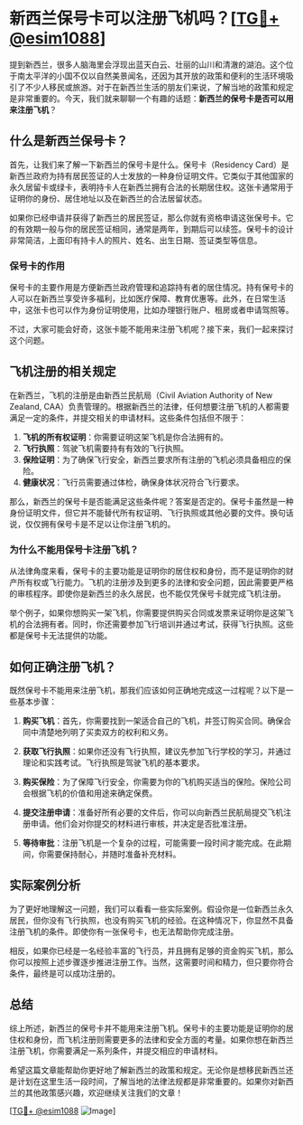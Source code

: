 # 新西兰保号卡可以注册飞机吗？[[TG💪+ @esim1088](https://t.me/s/esim1088)]

提到新西兰，很多人脑海里会浮现出蓝天白云、壮丽的山川和清澈的湖泊。这个位于南太平洋的小国不仅以自然美景闻名，还因为其开放的政策和便利的生活环境吸引了不少人移民或旅游。对于在新西兰生活的朋友们来说，了解当地的政策和规定是非常重要的。今天，我们就来聊聊一个有趣的话题：**新西兰的保号卡是否可以用来注册飞机**？

## 什么是新西兰保号卡？

首先，让我们来了解一下新西兰的保号卡是什么。保号卡（Residency Card）是新西兰政府为持有居民签证的人士发放的一种身份证明文件。它类似于其他国家的永久居留卡或绿卡，表明持卡人在新西兰拥有合法的长期居住权。这张卡通常用于证明你的身份、居住地址以及在新西兰的合法居留状态。

如果你已经申请并获得了新西兰的居民签证，那么你就有资格申请这张保号卡。它的有效期一般与你的居民签证相同，通常是两年，到期后可以续签。保号卡的设计非常简洁，上面印有持卡人的照片、姓名、出生日期、签证类型等信息。

### 保号卡的作用

保号卡的主要作用是方便新西兰政府管理和追踪持有者的居住情况。持有保号卡的人可以在新西兰享受许多福利，比如医疗保障、教育优惠等。此外，在日常生活中，这张卡也可以作为身份证明使用，比如办理银行账户、租房或者申请驾照等。

不过，大家可能会好奇，这张卡能不能用来注册飞机呢？接下来，我们一起来探讨这个问题。

## 飞机注册的相关规定

在新西兰，飞机的注册是由新西兰民航局（Civil Aviation Authority of New Zealand, CAA）负责管理的。根据新西兰的法律，任何想要注册飞机的人都需要满足一定的条件，并提交相关的申请材料。这些条件包括但不限于：

1. **飞机的所有权证明**：你需要证明这架飞机是你合法拥有的。
2. **飞行执照**：驾驶飞机需要持有有效的飞行执照。
3. **保险证明**：为了确保飞行安全，新西兰要求所有注册的飞机必须具备相应的保险。
4. **健康状况**：飞行员需要通过体检，确保身体状况符合飞行要求。

那么，新西兰的保号卡是否能满足这些条件呢？答案是否定的。保号卡虽然是一种身份证明文件，但它并不能替代所有权证明、飞行执照或其他必要的文件。换句话说，仅仅拥有保号卡是不足以让你注册飞机的。

### 为什么不能用保号卡注册飞机？

从法律角度来看，保号卡的主要功能是证明你的居住权和身份，而不是证明你的财产所有权或飞行能力。飞机的注册涉及到更多的法律和安全问题，因此需要更严格的审核程序。即使你是新西兰的永久居民，也不能仅凭保号卡就完成飞机注册。

举个例子，如果你想购买一架飞机，你需要提供购买合同或发票来证明你是这架飞机的合法拥有者。同时，你还需要参加飞行培训并通过考试，获得飞行执照。这些都是保号卡无法提供的功能。

## 如何正确注册飞机？

既然保号卡不能用来注册飞机，那我们应该如何正确地完成这一过程呢？以下是一些基本步骤：

1. **购买飞机**：首先，你需要找到一架适合自己的飞机，并签订购买合同。确保合同中清楚地列明了买卖双方的权利和义务。

2. **获取飞行执照**：如果你还没有飞行执照，建议先参加飞行学校的学习，并通过理论和实践考试。飞行执照是驾驶飞机的基本要求。

3. **购买保险**：为了保障飞行安全，你需要为你的飞机购买适当的保险。保险公司会根据飞机的价值和用途来确定保费。

4. **提交注册申请**：准备好所有必要的文件后，你可以向新西兰民航局提交飞机注册申请。他们会对你提交的材料进行审核，并决定是否批准注册。

5. **等待审批**：注册飞机是一个复杂的过程，可能需要一段时间才能完成。在此期间，你需要保持耐心，并随时准备补充材料。

## 实际案例分析

为了更好地理解这一问题，我们可以看看一些实际案例。假设你是一位新西兰永久居民，但你没有飞行执照，也没有购买飞机的经验。在这种情况下，你显然不具备注册飞机的条件。即使你有一张保号卡，也无法帮助你完成注册。

相反，如果你已经是一名经验丰富的飞行员，并且拥有足够的资金购买飞机，那么你可以按照上述步骤逐步推进注册工作。当然，这需要时间和精力，但只要你符合条件，最终是可以成功注册的。

## 总结

综上所述，新西兰的保号卡并不能用来注册飞机。保号卡的主要功能是证明你的居住权和身份，而飞机注册则需要更多的法律和安全方面的考量。如果你想在新西兰注册飞机，你需要满足一系列条件，并提交相应的申请材料。

希望这篇文章能帮助你更好地了解新西兰的政策和规定。无论你是想移民新西兰还是计划在这里生活一段时间，了解当地的法律法规都是非常重要的。如果你对新西兰的其他政策感兴趣，欢迎继续关注我们的文章！

[[TG💪+ @esim1088](https://t.me/s/esim1088) ![Image](https://i.postimg.cc/4NQfJmqS/Snipaste-2025-05-13-00-14-12.png)]